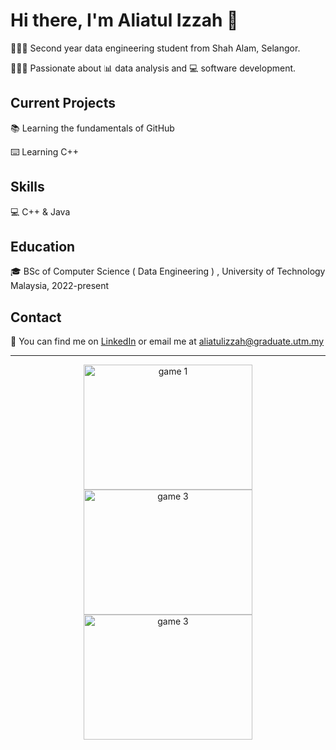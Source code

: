 # Hi there, I'm Aliatul Izzah 👋

👩🏻‍🎓 Second year data engineering student from Shah Alam, Selangor.

👩🏻‍💻 Passionate about 📊 data analysis and 💻 software development.

## Current Projects

📚 Learning the fundamentals of GitHub

⌨️ Learning C++

## Skills

💻 C++ & Java

## Education

🎓 BSc of Computer Science ( Data Engineering ) , University of Technology Malaysia, 2022-present

## Contact

📧 You can find me on [LinkedIn](https://www.linkedin.com/in/aliatul-izzah-jasman-2a72b8261/) or email me at aliatulizzah@graduate.utm.my

---

<p align="center">
  <img src="https://media.giphy.com/media/ICOgUNjpvO0PC/giphy.gif" alt="game 1" width="270" height="200">
  <img src="https://media.giphy.com/media/WJOq6yKop0A1y/giphy.gif" alt="game 3" width="270" height="200">
  <img src="https://media.giphy.com/media/KZGN8tU5OmFJC/giphy.gif" alt="game 3" width="270" height="200">
</p>
